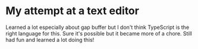 # My attempt at a text editor

Learned a lot especially about gap buffer but I don't think TypeScript is the right language for this. Sure it's possible but it became more of a chore. Still had fun and learned a lot doing this!